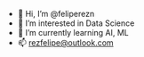 - 👋 Hi, I’m @feliperezn
- 👀 I’m interested in Data Science
- 🌱 I’m currently learning AI, ML
- 📫 rezfelipe@outlook.com

<!---
feliperezn/feliperezn is a ✨ special ✨ repository because its `README.md` (this file) appears on your GitHub profile.
You can click the Preview link to take a look at your changes.
--->
